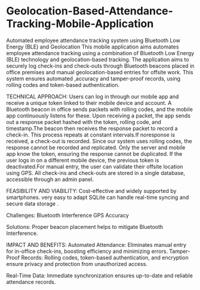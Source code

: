 # Geolocation-Based-Attendance-Tracking-Mobile-Application
Automated employee attendance tracking system using Bluetooth Low Energy (BLE) and Geolocation
This mobile application aims automates employee attendance tracking using a combination of Bluetooth Low Energy (BLE) technology and geolocation-based tracking. The application aims to securely log check-ins and check-outs through Bluetooth beacons placed in office premises and manual geolocation-based entries for offsite work. This system ensures automated ,accuracy and tamper-proof records, using rolling codes and token-based authentication.

TECHNICAL APPROACH:
Users can log in through our mobile app and receive a unique token linked to their mobile device and account. A Bluetooth beacon in office sends packets with rolling codes, and the mobile app continuously listens
for these. Upon receiving a packet, the app sends out a response packet hashed with the token, rolling code, and timestamp.The beacon then receives the response packet to record a check-in. This process repeats
at constant intervals.If noresponse is received, a check-out is recorded.
Since our system uses rolling codes, the response cannot be recorded and replicated. Only the server and mobile app know the token, ensuring the response cannot be duplicated.
If the user logs in on a different mobile device, the previous token is deactivated.For manual entry, the user can validate their offsite location using GPS. All check-ins and check-outs are stored in a single database, accessible through an admin panel.

FEASIBILITY AND VIABILITY:
Cost-effective and widely supported by smartphones.
very easy to adapt
SQLite can handle real-time syncing and secure data storage .

Challenges:
Bluetooth Interference
GPS Accuracy

Solutions:
Proper beacon placement helps to mitigate Bluetooth Interference.

IMPACT AND BENEFITS:
Automated Attendance: Eliminates manual entry for in-office check-ins, boosting efficiency and minimizing errors.
Tamper-Proof Records: Rolling codes, token-based authentication, and encryption ensure privacy and protection from unauthorized access.

Real-Time Data: Immediate synchronization ensures up-to-date and reliable attendance records.
